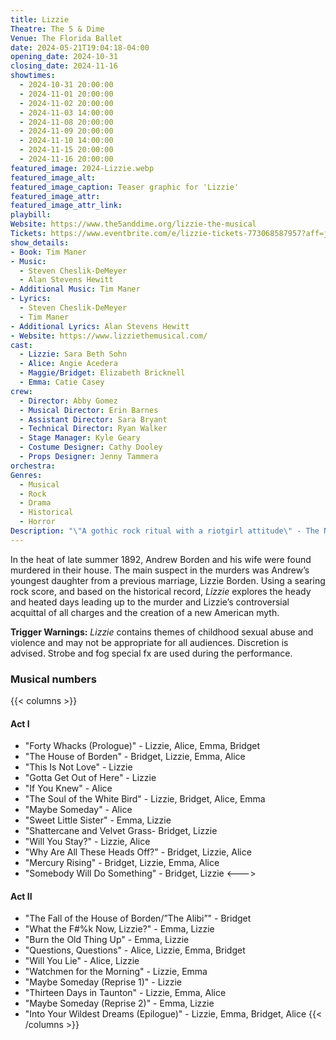 ```yaml
---
title: Lizzie
Theatre: The 5 & Dime
Venue: The Florida Ballet 
date: 2024-05-21T19:04:18-04:00
opening_date: 2024-10-31
closing_date: 2024-11-16
showtimes:
  - 2024-10-31 20:00:00
  - 2024-11-01 20:00:00
  - 2024-11-02 20:00:00
  - 2024-11-03 14:00:00
  - 2024-11-08 20:00:00
  - 2024-11-09 20:00:00
  - 2024-11-10 14:00:00
  - 2024-11-15 20:00:00
  - 2024-11-16 20:00:00
featured_image: 2024-Lizzie.webp
featured_image_alt: 
featured_image_caption: Teaser graphic for 'Lizzie'
featured_image_attr: 
featured_image_attr_link: 
playbill:
Website: https://www.the5anddime.org/lizzie-the-musical
Tickets: https://www.eventbrite.com/e/lizzie-tickets-773068587957?aff=jaxplays
show_details: 
- Book: Tim Maner
- Music:
  - Steven Cheslik-DeMeyer
  - Alan Stevens Hewitt
- Additional Music: Tim Maner
- Lyrics:
  - Steven Cheslik-DeMeyer
  - Tim Maner
- Additional Lyrics: Alan Stevens Hewitt
- Website: https://www.lizziethemusical.com/
cast:
  - Lizzie: Sara Beth Sohn
  - Alice: Angie Acedera
  - Maggie/Bridget: Elizabeth Bricknell
  - Emma: Catie Casey
crew:
  - Director: Abby Gomez
  - Musical Director: Erin Barnes
  - Assistant Director: Sara Bryant
  - Technical Director: Ryan Walker
  - Stage Manager: Kyle Geary
  - Costume Designer: Cathy Dooley
  - Props Designer: Jenny Tammera
orchestra:
Genres:
  - Musical
  - Rock
  - Drama
  - Historical
  - Horror
Description: "\"A gothic rock ritual with a riotgirl attitude\" - The New York Times"
---
```

In the heat of late summer 1892, Andrew Borden and his wife were found murdered in their house. The main suspect in the murders was Andrew’s youngest daughter from a previous marriage, Lizzie Borden. Using a searing rock score, and based on the historical record, *Lizzie* explores the heady and heated days leading up to the murder and Lizzie’s controversial acquittal of all charges and the creation of a new American myth.

**Trigger Warnings:** *Lizzie* contains themes of childhood sexual abuse and violence and may not be appropriate for all audiences. Discretion is advised. Strobe and fog special fx are used during the performance.

### Musical numbers
{{< columns >}} 
#### Act I
- "Forty Whacks (Prologue)" - Lizzie, Alice, Emma, Bridget
- "The House of Borden" - Bridget, Lizzie, Emma, Alice
- "This Is Not Love" - Lizzie
- "Gotta Get Out of Here" - Lizzie
- "If You Knew" - Alice
- "The Soul of the White Bird" - Lizzie, Bridget, Alice, Emma
- "Maybe Someday" - Alice
- "Sweet Little Sister" - Emma, Lizzie
- "Shattercane and Velvet Grass- Bridget, Lizzie
- "Will You Stay?" - Lizzie, Alice
- "Why Are All These Heads Off?" - Bridget, Lizzie, Alice
- "Mercury Rising" - Bridget, Lizzie, Emma, Alice
- "Somebody Will Do Something" - Bridget, Lizzie
<--->
#### Act II
- "The Fall of the House of Borden/”The Alibi”" - Bridget
- "What the F#%k Now, Lizzie?" - Emma, Lizzie
- "Burn the Old Thing Up" - Emma, Lizzie
- "Questions, Questions" - Alice, Lizzie, Emma, Bridget
- "Will You Lie" - Alice, Lizzie
- "Watchmen for the Morning" - Lizzie, Emma
- "Maybe Someday (Reprise 1)" - Lizzie
- "Thirteen Days in Taunton" - Lizzie, Emma, Alice
- "Maybe Someday (Reprise 2)" - Emma, Lizzie
- "Into Your Wildest Dreams (Epilogue)" - Lizzie, Emma, Bridget, Alice
{{< /columns >}}